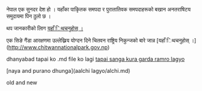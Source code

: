 नेपाल एक सुनदर देश हो । यहाँका पाकृितक समपदा 
र पुरातातिवक समपदाहरूको बखान अनतराषिटय समुदायमा 
पिन ठुलो छ । 

थप जानकारीको लािग [यहाँ िथचनुहोस् ।](http://en.wikipedia.org/wiki/Nepal)

एक सिङे गैंडा आरक्षणमा उल्लेख्निय योग्दन दिने 
चितवन राष्ट्रिय निकुन्जको बारे जान्न 
[यहाँ िथचनुहोस् ।] (http://www.chitwannationalpark.gov.np)

dhanyabad tapai ko .md file ko lagi
[tapai sanga kura garda ramro lagyo](gthfy/gthfy.md)


[naya and purano dhunga](aalchi lagyo/alchi.md)

old and new

